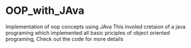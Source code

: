 # OOP_with_JAva
Implementation of oop concepts using JAva
This involed cretaion of a java programing which implemented all basic priciples of object oriented programing, 
Check out the code  for more details
